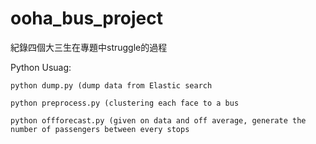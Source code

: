 # ooha_bus_project
紀錄四個大三生在專題中struggle的過程

Python Usuag:
```
python dump.py (dump data from Elastic search
```
```
python preprocess.py (clustering each face to a bus
```
```
python offforecast.py (given on data and off average, generate the number of passengers between every stops
```
